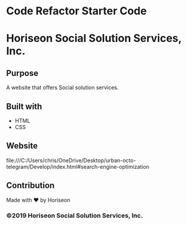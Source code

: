 # Code Refactor Starter Code

# Horiseon Social Solution Services, Inc.

## Purpose
A website that offers Social solution services.

## Built with 
* HTML
* CSS

## Website
file:///C:/Users/chris/OneDrive/Desktop/urban-octo-telegram/Develop/index.html#search-engine-optimization

## Contribution
Made with ❤️ by Horiseon

### ©️2019 Horiseon Social Solution Services, Inc.
